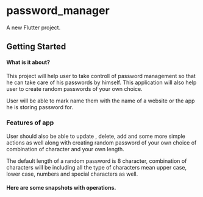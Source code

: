# password_manager

A new Flutter project.

## Getting Started

#### What is it about?
This project will help user to take controll of password management so that he can take care of his passwords by himself.
This application will also help user to create random passwords of your own choice. 

User will be able to mark name them with the name of a website or the app he is storing password for.

### Features of app
User should also be able to update , delete, add and some more simple actions as well along with creating random password of your own choice of combination of character 
and your own length.

The default length of a random  password is 8 character, combination of characters will be including all the type of characters mean upper case, lower case, numbers and special characters as well.

#### Here are some snapshots with operations.

